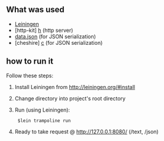 ## What was used

* [Leiningen][l]
* [http-kit] [h] (http server)
* [data.json][j] (for JSON serialization)
* [cheshire] [c] (for JSON serialization)

## how to run it

Follow these steps:

1. Install Leiningen from http://leiningen.org/#install
2. Change directory into project's root directory
3. Run (using Leiningen):

		$lein trampoline run

4. Ready to take request @ http://127.0.0.1:8080/ (/text, /json)


[l]: http://leiningen.org/
[h]: http://http-kit.org/
[j]: https://github.com/clojure/data.json
[c]: https://github.com/dakrone/cheshire